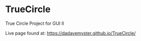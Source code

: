 # TrueCircle
True Circle Project for GUI II

Live page found at: https://dadavemyster.github.io/TrueCircle/
